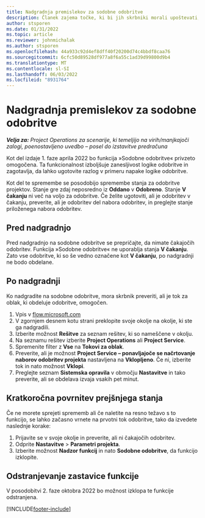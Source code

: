 ```yaml
---
title: Nadgradnja premislekov za sodobne odobritve
description: Članek zajema točke, ki bi jih skrbniki morali upoštevati, ko omogočijo funkcijo »Sodobne odobritve«.
author: stsporen
ms.date: 01/31/2022
ms.topic: article
ms.reviewer: johnmichalak
ms.author: stsporen
ms.openlocfilehash: 44a933c92d4ef8dff40f20200d74c4bbdf8caa76
ms.sourcegitcommit: 6cfc50d89528df977a8f6a55c1ad39d99800d9b4
ms.translationtype: MT
ms.contentlocale: sl-SI
ms.lasthandoff: 06/03/2022
ms.locfileid: "8931764"
---
```

# <a name="upgrade-considerations-for-modern-approvals"></a>Nadgradnja premislekov za sodobne odobritve 

_**Velja za:** Project Operations za scenarije, ki temeljijo na virih/manjkajoči zalogi, poenostavljeno uvedbo – posel do izstavitve predračuna_

Kot del izdaje 1. faze aprila 2022 bo funkcija »Sodobne odobritve« privzeto omogočena. Ta funkcionalnost izboljšuje zanesljivost logike odobritve in zagotavlja, da lahko ugotovite razlog v primeru napake logike odobritve.

Kot del te spremembe se posodobijo spremembe stanja za odobritve projektov. Stanje gre zdaj neposredno iz **Oddano** v **Odobreno**. Stanje **V čakanju** ni več na voljo za odobritve. Če želite ugotoviti, ali je odobritev v čakanju, preverite, ali je odobritev del nabora odobritev, in preglejte stanje priloženega nabora odobritev.

## <a name="before-you-upgrade"></a>Pred nadgradnjo

Pred nadgradnjo na sodobne odobritve se prepričajte, da nimate čakajočih odobritev. Funkcija »Sodobne odobritve« ne uporablja stanja **V čakanju**. Zato vse odobritve, ki so še vedno označene kot **V čakanju**, po nadgradnji ne bodo obdelane.

## <a name="after-you-upgrade"></a>Po nadgradnji

Ko nadgradite na sodobne odobritve, mora skrbnik preveriti, ali je tok za oblak, ki obdeluje odobritve, omogočen.

1. Vpis v [flow.microsoft.com](https://flow.microsoft.com)
2. V zgornjem desnem kotu strani preklopite svoje okolje na okolje, ki ste ga nadgradili.
3. Izberite možnost **Rešitve** za seznam rešitev, ki so nameščene v okolju.
4. Na seznamu rešitev izberite **Project Operations** ali **Project Service**.
5. Spremenite filter z **Vse** na **Tokovi za oblak**.
6. Preverite, ali je možnost **Project Service – ponavljajoče se načrtovanje naborov odobritev projekta** nastavljena na **Vklopljeno**. Če ni, izberite tok in nato možnost **Vklopi**.
7. Preglejte seznam **Sistemska opravila** v območju **Nastavitve** in tako preverite, ali se obdelava izvaja vsakih pet minut.

## <a name="short-term-rollback"></a>Kratkoročna povrnitev prejšnjega stanja

Če ne morete sprejeti sprememb ali če naletite na resno težavo s to funkcijo, se lahko začasno vrnete na prvotni tok odobritve, tako da izvedete naslednje korake:
1. Prijavite se v svoje okolje in preverite, ali ni čakajočih odobritev.
2. Odprite **Nastavitve** > **Parametri projekta**.
3. Izberite možnost **Nadzor funkcij** in nato **Sodobne odobritve**, da funkcijo izklopite.

## <a name="removing-the-feature-flag"></a>Odstranjevanje zastavice funkcije

V posodobitvi 2. faze oktobra 2022 bo možnost izklopa te funkcije odstranjena.

[!INCLUDE[footer-include](../includes/footer-banner.md)]
